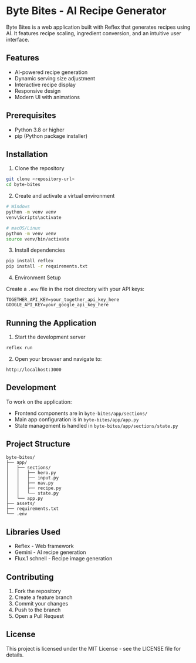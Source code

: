 # Byte Bites - AI Recipe Generator

Byte Bites is a web application built with Reflex that generates recipes using AI. It features recipe scaling, ingredient conversion, and an intuitive user interface.

## Features
- AI-powered recipe generation
- Dynamic serving size adjustment
- Interactive recipe display
- Responsive design
- Modern UI with animations

## Prerequisites
- Python 3.8 or higher
- pip (Python package installer)

## Installation

1. Clone the repository
```bash
git clone <repository-url>
cd byte-bites
```

2. Create and activate a virtual environment
```bash
# Windows
python -m venv venv
venv\Scripts\activate

# macOS/Linux
python -m venv venv
source venv/bin/activate
```

3. Install dependencies
```bash
pip install reflex
pip install -r requirements.txt
```

4. Environment Setup

Create a `.env` file in the root directory with your API keys:
```
TOGETHER_API_KEY=your_together_api_key_here
GOOGLE_API_KEY=your_google_api_key_here
```

## Running the Application

1. Start the development server
```bash
reflex run
```

2. Open your browser and navigate to:
```
http://localhost:3000
```

## Development

To work on the application:
- Frontend components are in `byte-bites/app/sections/`
- Main app configuration is in `byte-bites/app/app.py`
- State management is handled in `byte-bites/app/sections/state.py`

## Project Structure
```
byte-bites/
├── app/
│   ├── sections/
│   │   ├── hero.py
│   │   ├── input.py
│   │   ├── nav.py
│   │   ├── recipe.py
│   │   └── state.py
│   └── app.py
├── assets/
├── requirements.txt
└── .env
```

## Libraries Used
- Reflex - Web framework
- Gemini - AI recipe generation
- Flux.1 schnell - Recipe image generation

## Contributing

1. Fork the repository
2. Create a feature branch
3. Commit your changes
4. Push to the branch
5. Open a Pull Request

## License

This project is licensed under the MIT License - see the LICENSE file for details.
